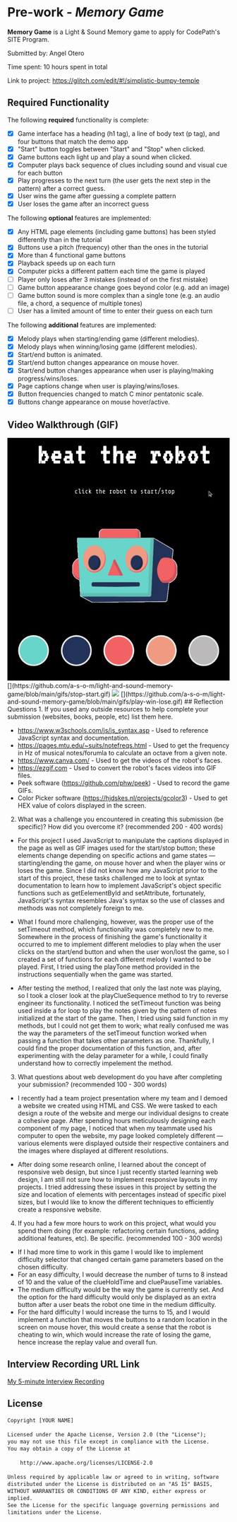 # Pre-work - *Memory Game*

**Memory Game** is a Light & Sound Memory game to apply for CodePath's SITE Program. 

Submitted by: Angel Otero

Time spent: 10 hours spent in total

Link to project: https://glitch.com/edit/#!/simplistic-bumpy-temple

## Required Functionality

The following **required** functionality is complete:

* [x] Game interface has a heading (h1 tag), a line of body text (p tag), and four buttons that match the demo app
* [x] "Start" button toggles between "Start" and "Stop" when clicked. 
* [x] Game buttons each light up and play a sound when clicked. 
* [x] Computer plays back sequence of clues including sound and visual cue for each button
* [x] Play progresses to the next turn (the user gets the next step in the pattern) after a correct guess. 
* [x] User wins the game after guessing a complete pattern
* [x] User loses the game after an incorrect guess

The following **optional** features are implemented:

* [x] Any HTML page elements (including game buttons) has been styled differently than in the tutorial
* [x] Buttons use a pitch (frequency) other than the ones in the tutorial
* [x] More than 4 functional game buttons
* [x] Playback speeds up on each turn
* [x] Computer picks a different pattern each time the game is played
* [ ] Player only loses after 3 mistakes (instead of on the first mistake)
* [ ] Game button appearance change goes beyond color (e.g. add an image)
* [ ] Game button sound is more complex than a single tone (e.g. an audio file, a chord, a sequence of multiple tones)
* [ ] User has a limited amount of time to enter their guess on each turn

The following **additional** features are implemented:

- [x] Melody plays when starting/ending game (different melodies).
- [x] Melody plays when winning/losing game (different melodies).
- [x] Start/end button is animated.
- [x] Start/end button changes appearance on mouse hover.
- [x] Start/end button changes appearance when user is playing/making progress/wins/loses.
- [x] Page captions change when user is playing/wins/loses.
- [x] Button frequencies changed to match C minor pentatonic scale.
- [x] Buttons change appearance on mouse hover/active.

## Video Walkthrough (GIF)

<img src="./gifs/stop-start.gif">
[](https://github.com/a-s-o-m/light-and-sound-memory-game/blob/main/gifs/stop-start.gif)
<img src="./gifs/play-win-lose.gif">
[](https://github.com/a-s-o-m/light-and-sound-memory-game/blob/main/gifs/play-win-lose.gif)
## Reflection Questions
1. If you used any outside resources to help complete your submission (websites, books, people, etc) list them here. 

- https://www.w3schools.com/js/js_syntax.asp - Used to reference JavaScript syntax and documentation.
- https://pages.mtu.edu/~suits/notefreqs.html  - Used to get the frequency in Hz of musical notes/forumla to calculate an octave from a given note.
- https://www.canva.com/ - Used to get the videos of the robot's faces.
- https://ezgif.com - Used to convert the robot's faces videos into GIF files.
- Peek software (https://github.com/phw/peek) - Used to record the game GIFs.
- Color Picker software (https://hjdskes.nl/projects/gcolor3) - Used to get HEX value of colors displayed in the screen.

2. What was a challenge you encountered in creating this submission (be specific)? How did you overcome it? (recommended 200 - 400 words) 

- For this project I used JavaScript to manipulate the captions displayed in the page as well as GIF images used for the start/stop button; these elements change depending on specific actions and game states — starting/ending the game, on mouse hover and when the player wins or loses the game. Since I did not know how any JavaScript prior to the start of this project, these tasks challenged me to look at syntax documentation to learn how to implement JavaScript's object specific functions such as getEelementById and setAttribute, fortunately, JavaScript's syntax resembles Java's syntax so the use of classes and methods was not completely foreign to me. 

- What I found more challenging, however, was the proper use of the setTimeout method, which functionality was completely new to me. Somewhere in the process of finishing the game's functionality it occurred to me to implement different melodies to play when the user clicks on the start/end button and when the user won/lost the game, so I created a set of functions for each different melody I wanted to be played. First, I tried using the playTone method provided in the instructions sequentially when the game was started.

- After testing the method, I realized that only the last note was playing, so I took a closer look at the playClueSequence method to try to reverse engineer its functionality. I noticed the setTimeout function was being used inside a for loop to play the notes given by the pattern of notes initialized at the start of the game. Then, I tried using said function in my methods, but I could not get them to work; what really confused me was the way the parameters of the setTimeout function worked when passing a function that takes other parameters as one. Thankfully, I could find the proper documentation of this function, and, after experimenting with the delay parameter for a while, I could finally understand how to correctly impelement the method.

3. What questions about web development do you have after completing your submission? (recommended 100 - 300 words) 

- I recently had a team project presentation where my team and I demoed a website we created using HTML and CSS. We were tasked to each design a route of the website and merge our individual designs to create a cohesive page. After spending hours meticulously designing each component of my page, I noticed that when my teammate used his computer to open the website, my page looked completely different — various elements were displayed outside their respective containers and the images where displayed at different resolutions. 

- After doing some research online, I learned about the concept of responsive web design, but since I just recently started learning web design, I am still not sure how to implement responsive layouts in my projects. I tried addressing these issues in this project by setting the size and location of elements with percentages instead of specific pixel sizes, but I would like to know the different techniques to efficiently create a responsive website.

4. If you had a few more hours to work on this project, what would you spend them doing (for example: refactoring certain functions, adding additional features, etc). Be specific. (recommended 100 - 300 words) 

- If I had more time to work in this game I would like to implement difficulty selector that changed certain game parameters based on the chosen difficulty. 
- For an easy difficulty, I would decrease the number of turns to 8 instead of 10 and the value of the clueHoldTime and cluePauseTime variables. 
- The medium difficulty would be the way the game is currently set. And the option for the hard difficulty would only be displayed as an extra button after a user beats the robot one time in the medium difficulty.
- For the hard difficulty I would increase the turns to 15, and I would implement a function that moves the buttons to a random location in the screen on mouse hover, this would create a sense that the robot is cheating to win, which would increase the rate of losing the game, hence increase the replay value and overall fun.


## Interview Recording URL Link

[My 5-minute Interview Recording](https://www.loom.com/share/fc57e77fc91f4240b539597e70754b25)


## License

    Copyright [YOUR NAME]

    Licensed under the Apache License, Version 2.0 (the "License");
    you may not use this file except in compliance with the License.
    You may obtain a copy of the License at

        http://www.apache.org/licenses/LICENSE-2.0

    Unless required by applicable law or agreed to in writing, software
    distributed under the License is distributed on an "AS IS" BASIS,
    WITHOUT WARRANTIES OR CONDITIONS OF ANY KIND, either express or implied.
    See the License for the specific language governing permissions and
    limitations under the License.
